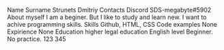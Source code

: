 Name Surname Strunets Dmitriy
Contacts Discord SDS-megabyte#5902
About myself I am a beginer. But I like to study and learn new. I want to achive programming skills.
Skills Github, HTML, CSS
Code examples None
Expirience None
Education higher legal education
English level Beginner. No practice.
123
345

